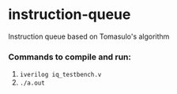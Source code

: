 # instruction-queue
Instruction queue based on Tomasulo's algorithm

### Commands to compile and run:
1. `iverilog iq_testbench.v`
2. `./a.out`
